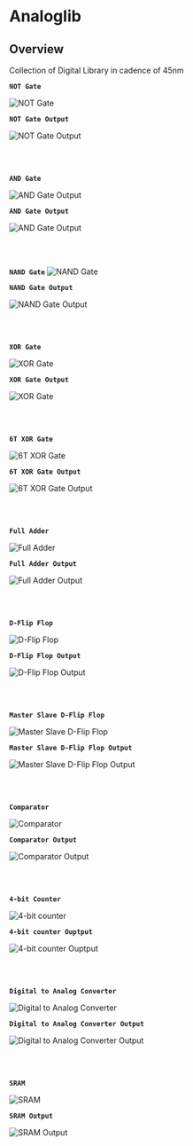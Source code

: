 # Analoglib

## Overview

Collection of Digital Library in cadence of 45nm

**`NOT Gate`**

![NOT Gate](https://raw.githubusercontent.com/Nived151/DigitalLib/main/circuit%20diagram/or.png)

**`NOT Gate Output`**

![NOT Gate Output](https://github.com/Nived151/DigitalLib/blob/main/circuit%20diagram/not%20out.png?raw=true)

<br/>
<br/>

**`AND Gate`**

![AND Gate Output](https://github.com/Nived151/DigitalLib/blob/main/circuit%20diagram/and.png?raw=true)

**`AND Gate Output`**

![AND Gate Output](https://github.com/Nived151/DigitalLib/blob/main/circuit%20diagram/and%20out.png?raw=true)

<br/>
<br/>

**`NAND Gate`**
![NAND Gate](https://github.com/Nived151/DigitalLib/blob/main/circuit%20diagram/nand.png?raw=true)

**`NAND Gate Output`**

![NAND Gate Output](https://github.com/Nived151/DigitalLib/blob/main/circuit%20diagram/nand%20out.png?raw=true)

<br/>
<br/>

**`XOR Gate`**

![XOR Gate](https://github.com/Nived151/DigitalLib/blob/main/circuit%20diagram/xor.png?raw=true)

**`XOR Gate Output`**

![XOR Gate](https://github.com/Nived151/DigitalLib/blob/main/circuit%20diagram/xor%20out.png?raw=true)

<br/>
<br/>

**`6T XOR Gate`**

![6T XOR Gate](https://github.com/Nived151/DigitalLib/blob/main/circuit%20diagram/xorr.png?raw=true)

**`6T XOR Gate Output`**

![6T XOR Gate Output](https://github.com/Nived151/DigitalLib/blob/main/circuit%20diagram/xorr%20out.png?raw=true)

<br/>
<br/>

**`Full Adder`**

![Full Adder](https://github.com/Nived151/DigitalLib/blob/main/circuit%20diagram/adder.png?raw=true)

**`Full Adder Output`**

![Full Adder Output](https://github.com/Nived151/DigitalLib/blob/main/circuit%20diagram/adder%20out.png?raw=true)

<br/>
<br/>

**`D-Flip Flop`**

![D-Flip Flop](https://github.com/Nived151/DigitalLib/blob/main/circuit%20diagram/ff.png?raw=true)

**`D-Flip Flop Output`**

![D-Flip Flop Output](https://github.com/Nived151/DigitalLib/blob/main/circuit%20diagram/ff%20out.png?raw=true)

<br/>
<br/>

**`Master Slave D-Flip Flop`**

![Master Slave D-Flip Flop]()

**`Master Slave D-Flip Flop Output`**

![Master Slave D-Flip Flop Output]()

<br/>
<br/>

**`Comparator`**

![Comparator](https://github.com/Nived151/DigitalLib/blob/main/circuit%20diagram/comp.png?raw=true)

**`Comparator Output`**

![Comparator Output](https://github.com/Nived151/DigitalLib/blob/main/circuit%20diagram/comp%20out.png?raw=true)

<br/>
<br/>

**`4-bit Counter`**

![4-bit counter]()

**`4-bit counter Ouptput`**

![4-bit counter Ouptput]()

<br/>
<br/>

**`Digital to Analog Converter`**

![Digital to Analog Converter](https://github.com/Nived151/DigitalLib/blob/main/circuit%20diagram/dac.png?raw=true)

**`Digital to Analog Converter Output`**

![Digital to Analog Converter Output]()

<br/>
<br/>

**`SRAM`**

![SRAM](https://github.com/Nived151/DigitalLib/blob/main/circuit%20diagram/sram.png?raw=true)

**`SRAM Output`**

![SRAM Output]()
